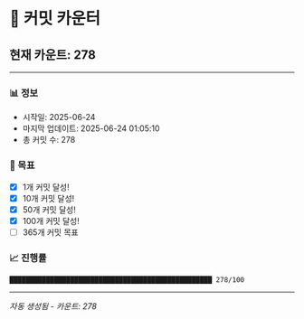 # 🔢 커밋 카운터

## 현재 카운트: 278

---

### 📊 정보
- 시작일: 2025-06-24
- 마지막 업데이트: 2025-06-24 01:05:10
- 총 커밋 수: 278

### 🎯 목표
- [x] 1개 커밋 달성!
- [x] 10개 커밋 달성!
- [x] 50개 커밋 달성!
- [x] 100개 커밋 달성!
- [ ] 365개 커밋 목표

### 📈 진행률
```
██████████████████████████████████████████████████ 278/100
```

---
*자동 생성됨 - 카운트: 278*
